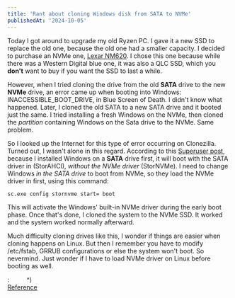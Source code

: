 ```yaml
---
title: 'Rant about cloning Windows disk from SATA to NVMe'
publishedAt: '2024-10-05'
---
```


Today I got around to upgrade my old Ryzen PC. I gave it a new SSD to replace the old one,
because the old one had a smaller capacity. I decided to purchase an NVMe one,
[Lexar NM620](https://www.lexar.com/product/lexar-nm620-m-2-2280-nvme-ssd/). I chose this one
because while there was a Western Digital blue one, it was also a QLC SSD, which you **don't**
want to buy if you want the SSD to last a while.

However, when I tried cloning the drive from the old **SATA** drive to the new **NVMe** drive, 
an error came up when booting into Windows: INACCESSIBLE_BOOT_DRIVE, in Blue Screen of Death.
I didn't know what happened. Later, I cloned the old SATA to a new SATA drive and it booted just the same.
I tried installing a fresh Windows on the NVMe, then cloned the *partition* containing Windows on the 
Sata drive to the NVMe. Same problem.

So I looked up the Internet for this type of error occurring on Clonezilla. Turned out, I wasn't alone
in this regard. According to this [Superuser post](https://superuser.com/questions/1640562/inaccessible-boot-device-after-m-2-ssd-upgrade), because I installed Windows on a **SATA** drive first,
it will boot with the SATA driver in (StorAHCI), *without the NVMe driver* (StorNVMe). I need to change
Windows *in the SATA drive* to boot from NVMe, so they load the NVMe driver in first, using this command:
```
sc.exe config stornvme start= boot
```
This will activate the Windows' built-in NVMe driver during the early boot phase. Once that's done, I cloned
the system to the NVMe SSD. It worked and the system worked normally afterward.

Much difficulty cloning drives like this, I wonder if things are easier when cloning happens on Linux.
But then I remember you have to modify /etc/fstab, GRRUB configurations or else the system won't boot.
So nevermind. Just wonder if I have to load NVMe driver on Linux before booting as well.

:&nbsp;&nbsp;&nbsp;&nbsp;&nbsp;&nbsp;&nbsp;&nbsp;&nbsp;&nbsp;^)  
[Reference](https://www.youtube.com/watch?v=HU1QUSrgp4E)